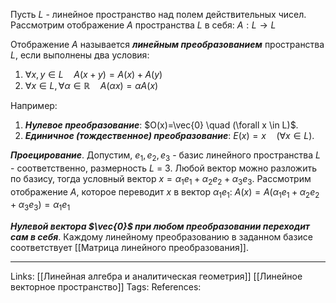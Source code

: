 Пусть $L$ - линейное пространство над полем действительных чисел. Рассмотрим отображение $A$ пространства $L$ в себя: $A: L \to L$

Отображение $A$ называется ***линейным преобразованием*** пространства $L$, если выполнены два условия:
1. $\forall x,y \in L \quad A(x+y)=A(x) + A(y)$
2. $\forall x \in L, \forall \alpha \in \mathbb{R} \quad A(\alpha x)=\alpha A(x)$

Например:
1. ***Нулевое преобразование***: $O(x)=\vec{0} \quad (\forall x \in L)$. 
2. ***Единичное (тождественное) преобразование***: $E(x)=x \quad (\forall x \in L)$. 

***Проецирование***. Допустим, $e_1, e_2, e_3$ - базис линейного пространства $L$ - соответственно, размерность $L$ = 3. Любой вектор можно разложить по базису, тогда условный вектор $x=\alpha_1 e_1 + \alpha_2 e_2 + \alpha_3 e_3$. Рассмотрим отображение $A$, которое переводит $x$ в вектор $\alpha_1 e_1$: $A(x)=A(\alpha_1 e_1 + \alpha_2 e_2 + \alpha_3 e_3)=\alpha_1 e_1$

***Нулевой вектора $\vec{0}$ при любом преобразовании переходит сам в себя***. 
Каждому линейному преобразованию в заданном базисе соответствует [[Матрица линейного преобразования]]. 

___
Links: [[Линейная алгебра и аналитическая геометрия]] [[Линейное векторное пространство]]
Tags:
References: